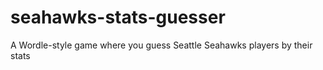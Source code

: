 # seahawks-stats-guesser
A Wordle-style game where you guess Seattle Seahawks players by their stats
